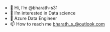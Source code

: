 - 👋 Hi, I’m @bharath-s31
- 👀 I’m interested in Data science
- 🌱 Azure Data Engineer
- 📫 How to reach me bharath_s_@outlook.com


<!---
bharath-s31/bharath-s31 is a ✨ special ✨ repository because its `README.md` (this file) appears on your GitHub profile.
You can click the Preview link to take a look at your changes.
--->
